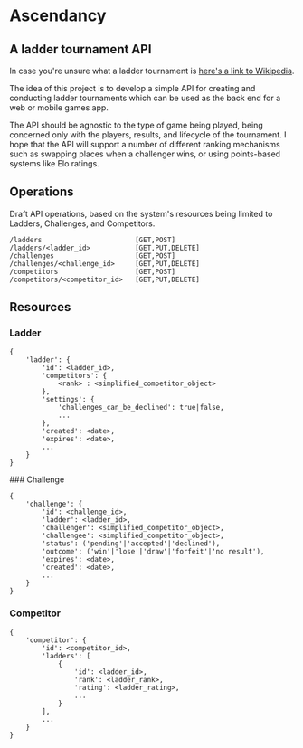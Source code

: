 Ascendancy
==========

A ladder tournament API
-----------------------

In case you're unsure what a ladder tournament is [here's a link to Wikipedia](http://en.wikipedia.org/wiki/Ladder_tournament "Ladder Tournament - Wikipedia").

The idea of this project is to develop a simple API for creating and conducting ladder tournaments which can be
used as the back end for a web or mobile games app.

The API should be agnostic to the type of game being played, being concerned only with the players, results, and lifecycle 
of the tournament. I hope that the API will support a number of different ranking mechanisms such as swapping places when 
a challenger wins, or using points-based systems like Elo ratings.

Operations
----------

Draft API operations, based on the system's resources being limited to Ladders, Challenges, and Competitors.

    /ladders                       [GET,POST]
    /ladders/<ladder_id>           [GET,PUT,DELETE]
    /challenges                    [GET,POST]
    /challenges/<challenge_id>     [GET,PUT,DELETE]
    /competitors                   [GET,POST]
    /competitors/<competitor_id>   [GET,PUT,DELETE]

Resources
---------

### Ladder

    {
        'ladder': {
            'id': <ladder_id>,
            'competitors': {
                <rank> : <simplified_competitor_object>
            },
            'settings': {
                'challenges_can_be_declined': true|false,
                ...
            },
            'created': <date>,
            'expires': <date>,
            ...
        }
    }

### Challenge

    {
        'challenge': {
            'id': <challenge_id>,
            'ladder': <ladder_id>,
            'challenger': <simplified_competitor_object>,
            'challengee': <simplified_competitor_object>,
            'status': ('pending'|'accepted'|'declined'),
            'outcome': ('win'|'lose'|'draw'|'forfeit'|'no result'),
            'expires': <date>,
            'created': <date>,
            ...
        }
    }

### Competitor

    {
        'competitor': {
            'id': <competitor_id>,
            'ladders': [
                {
                    'id': <ladder_id>,
                    'rank': <ladder_rank>,
                    'rating': <ladder_rating>,
                    ...
                }
            ],
            ...
        }
    }


